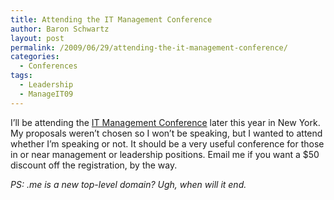 ```yaml
---
title: Attending the IT Management Conference
author: Baron Schwartz
layout: post
permalink: /2009/06/29/attending-the-it-management-conference/
categories:
  - Conferences
tags:
  - Leadership
  - ManageIT09
---
```

I&#8217;ll be attending the [IT Management Conference][1] later this year in New York. My proposals weren&#8217;t chosen so I won&#8217;t be speaking, but I wanted to attend whether I&#8217;m speaking or not. It should be a very useful conference for those in or near management or leadership positions. Email me if you want a $50 discount off the registration, by the way.

*PS: .me is a new top-level domain? Ugh, when will it end.*

 [1]: http://www.manageit.me/
